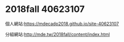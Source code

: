 # 2018fall 40623107

個人網站:https://mdecadp2018.github.io/site-40623107

分組網站:http://mde.tw/2018fall/content/index.html
